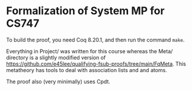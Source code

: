 # Formalization of System MP for CS747

To build the proof, you need Coq 8.20.1, and then run the command `make`.

Everything in Project/ was written for this course whereas the Meta/ directory is a slightly modified version of https://github.com/e45lee/qualifying-fsub-proofs/tree/main/FqMeta. This metatheory has tools to deal with association lists and and atoms.

The proof also (very minimally) uses Cpdt.
